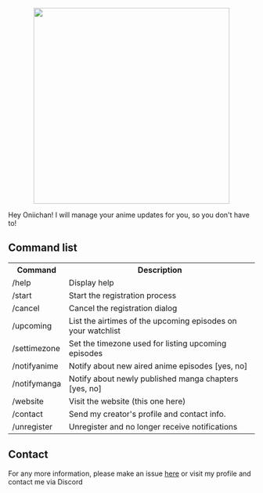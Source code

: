<p align="center">
  <img src="https://molotovcherry.github.io/KobatoBot/assets/kobato.jpg" width="400" height="400">
</p>

Hey Oniichan! I will manage your anime updates for you, so you don't have to!

## Command list
<table>
    <tr>
        <th>Command</th>
        <th>Description</th>
    </tr>
    <tr>
        <td>/help</td>
        <td>Display help</td>
    </tr>
    <tr>
        <td>/start</td>
        <td>Start the registration process</td>
    </tr>
    <tr>
        <td>/cancel</td>
        <td>Cancel the registration dialog</td>
    </tr>
    <tr>
        <td>/upcoming</td>
        <td>List the airtimes of the upcoming episodes on your watchlist</td>
    </tr>
    <tr>
        <td>/settimezone</td>
        <td>Set the timezone used for listing upcoming episodes</td>
    </tr>
    <tr>
        <td>/notifyanime</td>
        <td>Notify about new aired anime episodes [yes, no]</td>
    </tr>
    <tr>
        <td>/notifymanga</td>
        <td>Notify about newly published manga chapters [yes, no]</td>
    </tr>
    <tr>
        <td>/website</td>
        <td>Visit the website (this one here)</td>
    </tr>
    <tr>
        <td>/contact</td>
        <td>Send my creator's profile and contact info.</td>
    </tr>
    <tr>
        <td>/unregister</td>
        <td>Unregister and no longer receive notifications</td>
    </tr>

</table>

## Contact
For any more information, please make an issue [here](https://github.com/MolotovCherry/KobatoBot) or visit my profile and contact me via Discord
